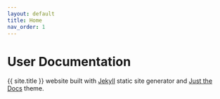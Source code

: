 ```yaml
---
layout: default
title: Home
nav_order: 1
---
```


# User Documentation

{{ site.title }} website built with [Jekyll](https://jekyllrb.com) static site generator and [Just the Docs](https://pmarsceill.github.io/just-the-docs/) theme.
